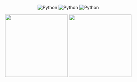 
<div align="center">

![Python](https://img.shields.io/badge/-Python-%233776ab?logo=python&style=for-the-badge&logoColor=white)
![Python](https://img.shields.io/badge/-Python-%233776ab?logo=python&style=for-the-badge&logoColor=white)
![Python](https://img.shields.io/badge/-Python-%233776ab?logo=python&style=for-the-badge&logoColor=white)

</div>

<p align="center">
  <img height="200" src="https://github-readme-stats-inky-two-14.vercel.app/api?username=kinged0043&show_icons=true&theme=dracula&include_all_commits=true" />
  <img height="200" src="https://github-readme-stats-inky-two-14.vercel.app/api/top-langs/?username=kinged0043&theme=dracula&show_icons=true" />
</p>
<div align="center">

</div>
